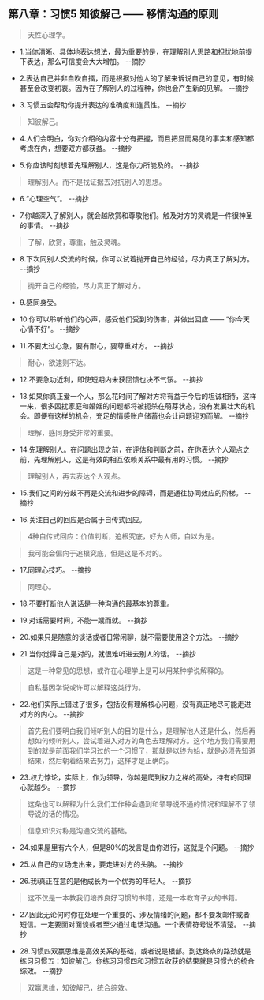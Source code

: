 ## 第八章：习惯5 知彼解己 —— 移情沟通的原则

>天性心理学。

- 1.当你清晰、具体地表达想法，最为重要的是，在理解别人思路和担忧地前提下表达，那么可信度会大大增加。 --摘抄

- 2.表达自己并非自吹自擂，而是根据对他人的了解来诉说自己的意见，有时候甚至会改变初衷。因为在了解别人的过程种，你也会产生新的见解。 --摘抄

- 3.习惯五会帮助你提升表达的准确度和连贯性。 --摘抄

>知彼解己。

- 4.人们会明白，你对介绍的内容十分有把握，而且把显而易见的事实和感知都考虑在内，想要双方都获益。 --摘抄

- 5.你应该时刻想着先理解别人，这是你力所能及的。 --摘抄

>理解别人。而不是找证据去对抗别人的思想。

- 6.“心理空气”。 --摘抄

- 7.你越深入了解别人，就会越欣赏和尊敬他们。触及对方的灵魂是一件很神圣的事情。 --摘抄

>了解，欣赏，尊重，触及灵魂。

- 8.下次同别人交流的时候，你可以试着抛开自己的经验，尽力真正了解对方。 --摘抄

>抛开自己的经验，尽力真正了解对方。

- 9.感同身受。

- 10.你可以聆听他们的心声，感受他们受到的伤害，并做出回应 —— “你今天心情不好”。 --摘抄

- 11.不要太过心急，要有耐心，要尊重对方。 --摘抄

>耐心，欲速则不达。

- 12.不要急功近利，即使短期内未获回馈也决不气馁。 --摘抄

- 13.如果你真正爱一个人，那么花时间了解对方将有益于今后的坦诚相待，这样一来，很多困扰家庭和婚姻的问题都将被扼杀在萌芽状态，没有发展壮大的机会。即便有这样的机会，充足的情感账户储蓄也会让问题迎刃而解。 --摘抄

>理解，感同身受非常的重要。

- 14.先理解别人。在问题出现之前，在评估和判断之前，在你表达个人观点之前，先理解别人，这是有效的相互依赖关系中最有用的习惯。 --摘抄

>理解别人，再去表达个人观点。

- 15.我们之间的分歧不再是交流和进步的障碍，而是通往协同效应的阶梯。 --摘抄

- 16.关注自己的回应是否属于自传式回应。

>4种自传式回应：价值判断，追根究底，好为人师，自以为是。

>我可能会偏向于追根究底，但是这是不对的。

- 17.同理心技巧。 --摘抄

>同理心。

- 18.不要打断他人说话是一种沟通的最基本的尊重。

- 19.对话需要时间，不能一蹴而就。 --摘抄

- 20.如果只是随意的谈话或者日常闲聊，就不需要使用这个方法。 --摘抄

- 21.当你觉得自己是对的，就很难听进去别人的话。 --摘抄

>这是一种常见的思想，或许在心理学上是可以用某种学说解释的。

>自私基因学说或许可以解释这类行为。

- 22.他们实际上错过了很多，包括没有理解核心问题，没有真正地尽可能走进对方的内心。 --摘抄

>首先我们要明白我们倾听别人的目的是什么，是理解他人还是什么，然后再想如何倾听别人，尝试着进入对方的角色去理解对方。这个地方我们需要用到的就是前面我们学习过的一个习惯了，那就是以终为始，就是必须先知道结果，然后朝着结果去努力，这样才是正确的。

- 23.权力悖论，实际上，作为领导，你越是爬到权力之梯的高处，持有的同理心就越少。 --摘抄

>这条也可以解释为什么我们工作种会遇到和领导说不通的情况和理解不了领导说的话的情况。

>信息知识对称是沟通交流的基础。

- 24.如果屋里有六个人，但是80%的发言是由你进行，这就是个问题。 --摘抄

- 25.从自己的立场走出来，要走进对方的头脑。 --摘抄

- 26.我i真正在意的是他成长为一个优秀的年轻人。 --摘抄

>这不仅是一本教我们培养良好习惯的书籍，还是一本教育子女的书籍。

- 27.因此无论何时你在处理一个重要的、涉及情绪的问题，都不要发邮件或者短信。一定要面对面谈或者至少通过电话沟通。一个表情符号说不清楚。 --摘抄

- 28.习惯四双赢思维是高效关系的基础，或者说是根部。到达终点的路劲就是练习习惯五：知彼解己。你练习习惯四和习惯五收获的结果就是习惯六的统合综效。 --摘抄

>双赢思维，知彼解己，统合综效。

